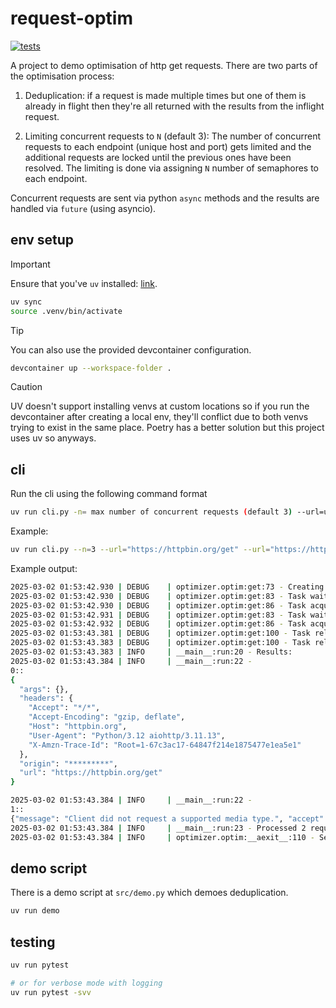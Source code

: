 # request-optim

[![tests](https://github.com/ShawonAshraf/request-optim/actions/workflows/tests.yml/badge.svg)](https://github.com/ShawonAshraf/request-optim/actions/workflows/tests.yml)

A project to demo optimisation of http get requests. There are two parts of the optimisation process:

1. Deduplication: if a request is made multiple times but one of them is already in flight then they're all returned with the results from the inflight request.

2. Limiting concurrent requests to `N` (default 3): The number of concurrent requests to each endpoint (unique host and port) gets limited and the additional requests are locked until the previous ones have been resolved. The limiting is done via assigning `N` number of semaphores to each endpoint.


Concurrent requests are sent via python `async` methods and the results are handled via `future` (using asyncio).


## env setup

> [!IMPORTANT]
> Ensure that you've `uv` installed: [link](https://docs.astral.sh/uv/getting-started/installation/). 

```bash
uv sync
source .venv/bin/activate
```

> [!TIP]
> You can also use the provided devcontainer configuration.
> ```bash
> devcontainer up --workspace-folder .
> ```

> [!CAUTION]
> UV doesn't support installing venvs at custom locations so
> if you run the devcontainer after creating a local env, they'll conflict
> due to both venvs trying to exist in the same place. Poetry has a better solution
> but this project uses uv so anyways.

## cli

Run the cli using the following command format

```bash
uv run cli.py -n= max number of concurrent requests (default 3) --url=url1 --url=url2 ....
```

Example:

```bash
uv run cli.py --n=3 --url="https://httpbin.org/get" --url="https://httpbin.org/image"
```

Example output:

```bash
2025-03-02 01:53:42.930 | DEBUG    | optimizer.optim:get:73 - Creating semaphore for - httpbin.org:443
2025-03-02 01:53:42.930 | DEBUG    | optimizer.optim:get:83 - Task waiting to acquire semaphore for endpoint: httpbin.org:443
2025-03-02 01:53:42.930 | DEBUG    | optimizer.optim:get:86 - Task acquired semaphore for endpoint: httpbin.org:443
2025-03-02 01:53:42.931 | DEBUG    | optimizer.optim:get:83 - Task waiting to acquire semaphore for endpoint: httpbin.org:443
2025-03-02 01:53:42.932 | DEBUG    | optimizer.optim:get:86 - Task acquired semaphore for endpoint: httpbin.org:443
2025-03-02 01:53:43.381 | DEBUG    | optimizer.optim:get:100 - Task released semaphore for endpoint: httpbin.org:443
2025-03-02 01:53:43.383 | DEBUG    | optimizer.optim:get:100 - Task released semaphore for endpoint: httpbin.org:443
2025-03-02 01:53:43.383 | INFO     | __main__:run:20 - Results:
2025-03-02 01:53:43.384 | INFO     | __main__:run:22 - 
0::
{
  "args": {}, 
  "headers": {
    "Accept": "*/*", 
    "Accept-Encoding": "gzip, deflate", 
    "Host": "httpbin.org", 
    "User-Agent": "Python/3.12 aiohttp/3.11.13", 
    "X-Amzn-Trace-Id": "Root=1-67c3ac17-64847f214e1875477e1ea5e1"
  }, 
  "origin": "*********", 
  "url": "https://httpbin.org/get"
}

2025-03-02 01:53:43.384 | INFO     | __main__:run:22 - 
1::
{"message": "Client did not request a supported media type.", "accept": ["image/webp", "image/svg+xml", "image/jpeg", "image/png", "image/*"]}
2025-03-02 01:53:43.384 | INFO     | __main__:run:23 - Processed 2 requests.
2025-03-02 01:53:43.384 | INFO     | optimizer.optim:__aexit__:110 - Session closed.
```

## demo script

There is a demo script at `src/demo.py` which demoes deduplication.

```bash
uv run demo
```

## testing

```bash
uv run pytest

# or for verbose mode with logging
uv run pytest -svv
```
